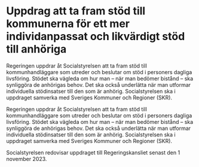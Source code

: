 # Uppdrag att ta fram stöd till kommunerna för ett mer individanpassat och likvärdigt stöd till anhöriga

Regeringen uppdrar åt Socialstyrelsen att ta fram stöd till kommunhandläggare som utreder och beslutar om stöd i personers dagliga livsföring. Stödet ska vägleda om hur man – när man bedömer bistånd – ska synliggöra de anhörigas behov. Det ska också underlätta när man utformar individuella stödinsatser till den som är anhörig. Socialstyrelsen ska i uppdraget samverka med Sveriges Kommuner och Regioner (SKR).

Regeringen uppdrar åt Socialstyrelsen att ta fram stöd till kommunhandläggare som utreder och beslutar om stöd i personers dagliga livsföring. Stödet ska vägleda om hur man – när man bedömer bistånd – ska synliggöra de anhörigas behov. Det ska också underlätta när man utformar individuella stödinsatser till den som är anhörig. Socialstyrelsen ska i uppdraget samverka med Sveriges Kommuner och Regioner (SKR).

Socialstyrelsen redovisar uppdraget till Regeringskansliet senast den 1 november 2023.

